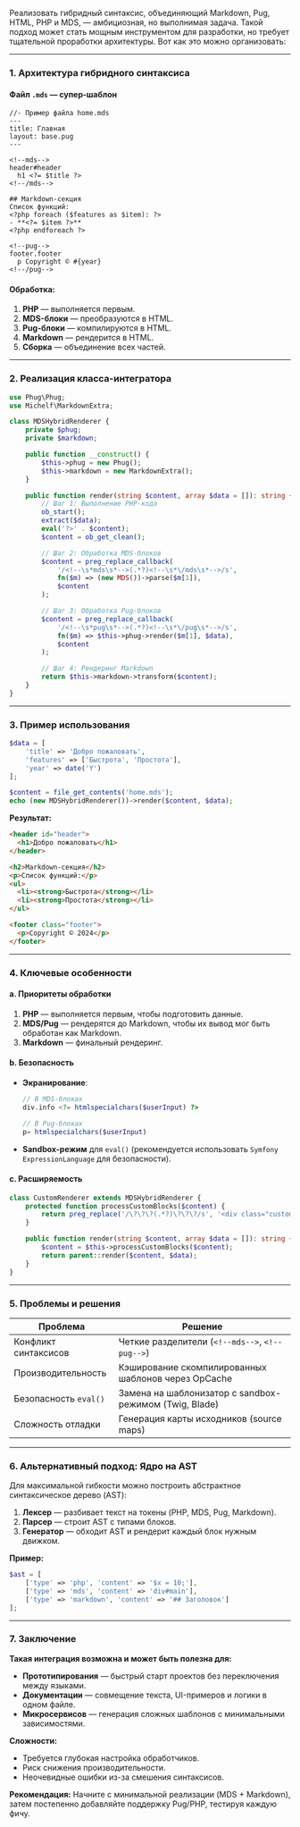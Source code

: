 Реализовать гибридный синтаксис, объединяющий Markdown, Pug, HTML, PHP и MDS, — амбициозная, но выполнимая задача. Такой подход может стать мощным инструментом для разработки, но требует тщательной проработки архитектуры. Вот как это можно организовать:

---

### **1. Архитектура гибридного синтаксиса**
#### **Файл `.mds` — супер-шаблон**
```pug
//- Пример файла home.mds
---
title: Главная
layout: base.pug
---

<!--mds-->
header#header
  h1 <?= $title ?>
<!--/mds-->

## Markdown-секция
Список функций:
<?php foreach ($features as $item): ?>
- **<?= $item ?>**  
<?php endforeach ?>

<!--pug-->
footer.footer
  p Copyright © #{year}
<!--/pug-->
```

#### **Обработка:**
1. **PHP** — выполняется первым.
2. **MDS-блоки** — преобразуются в HTML.
3. **Pug-блоки** — компилируются в HTML.
4. **Markdown** — рендерится в HTML.
5. **Сборка** — объединение всех частей.

---

### **2. Реализация класса-интегратора**
```php
use Phug\Phug;
use Michelf\MarkdownExtra;

class MDSHybridRenderer {
    private $phug;
    private $markdown;

    public function __construct() {
        $this->phug = new Phug();
        $this->markdown = new MarkdownExtra();
    }

    public function render(string $content, array $data = []): string {
        // Шаг 1: Выполнение PHP-кода
        ob_start();
        extract($data);
        eval('?>' . $content);
        $content = ob_get_clean();

        // Шаг 2: Обработка MDS-блоков
        $content = preg_replace_callback(
            '/<!--\s*mds\s*-->(.*?)<!--\s*\/mds\s*-->/s',
            fn($m) => (new MDS())->parse($m[1]),
            $content
        );

        // Шаг 3: Обработка Pug-блоков
        $content = preg_replace_callback(
            '/<!--\s*pug\s*-->(.*?)<!--\s*\/pug\s*-->/s',
            fn($m) => $this->phug->render($m[1], $data),
            $content
        );

        // Шаг 4: Рендеринг Markdown
        return $this->markdown->transform($content);
    }
}
```

---

### **3. Пример использования**
```php
$data = [
    'title' => 'Добро пожаловать',
    'features' => ['Быстрота', 'Простота'],
    'year' => date('Y')
];

$content = file_get_contents('home.mds');
echo (new MDSHybridRenderer())->render($content, $data);
```

**Результат:**
```html
<header id="header">
  <h1>Добро пожаловать</h1>
</header>

<h2>Markdown-секция</h2>
<p>Список функций:</p>
<ul>
  <li><strong>Быстрота</strong></li>
  <li><strong>Простота</strong></li>
</ul>

<footer class="footer">
  <p>Copyright © 2024</p>
</footer>
```

---

### **4. Ключевые особенности**
#### **a. Приоритеты обработки**
1. **PHP** — выполняется первым, чтобы подготовить данные.
2. **MDS/Pug** — рендерятся до Markdown, чтобы их вывод мог быть обработан как Markdown.
3. **Markdown** — финальный рендеринг.

#### **b. Безопасность**
- **Экранирование**:
  ```php
  // В MDS-блоках
  div.info <?= htmlspecialchars($userInput) ?>

  // В Pug-блоках
  p= htmlspecialchars($userInput)
  ```
- **Sandbox-режим** для `eval()` (рекомендуется использовать `Symfony ExpressionLanguage` для безопасности).

#### **c. Расширяемость**
```php
class CustomRenderer extends MDSHybridRenderer {
    protected function processCustomBlocks($content) {
        return preg_replace('/\?\?\?(.*?)\?\?\?/s', '<div class="custom">$1</div>', $content);
    }

    public function render(string $content, array $data = []): string {
        $content = $this->processCustomBlocks($content);
        return parent::render($content, $data);
    }
}
```

---

### **5. Проблемы и решения**
| **Проблема**                     | **Решение**                                                                 |
|-----------------------------------|-----------------------------------------------------------------------------|
| Конфликт синтаксисов              | Четкие разделители (`<!--mds-->`, `<!--pug-->`)                             |
| Производительность                | Кэширование скомпилированных шаблонов через OpCache                         |
| Безопасность `eval()`             | Замена на шаблонизатор с sandbox-режимом (Twig, Blade)                      |
| Сложность отладки                 | Генерация карты исходников (source maps)                                    |

---

### **6. Альтернативный подход: Ядро на AST**
Для максимальной гибкости можно построить абстрактное синтаксическое дерево (AST):
1. **Лексер** — разбивает текст на токены (PHP, MDS, Pug, Markdown).
2. **Парсер** — строит AST с типами блоков.
3. **Генератор** — обходит AST и рендерит каждый блок нужным движком.

**Пример:**
```php
$ast = [
    ['type' => 'php', 'content' => '$x = 10;'],
    ['type' => 'mds', 'content' => 'div#main'],
    ['type' => 'markdown', 'content' => '## Заголовок']
];
```

---

### **7. Заключение**
**Такая интеграция возможна и может быть полезна для:**
- **Прототипирования** — быстрый старт проектов без переключения между языками.
- **Документации** — совмещение текста, UI-примеров и логики в одном файле.
- **Микросервисов** — генерация сложных шаблонов с минимальными зависимостями.

**Сложности:**
- Требуется глубокая настройка обработчиков.
- Риск снижения производительности.
- Неочевидные ошибки из-за смешения синтаксисов.

**Рекомендация:** Начните с минимальной реализации (MDS + Markdown), затем постепенно добавляйте поддержку Pug/PHP, тестируя каждую фичу.
